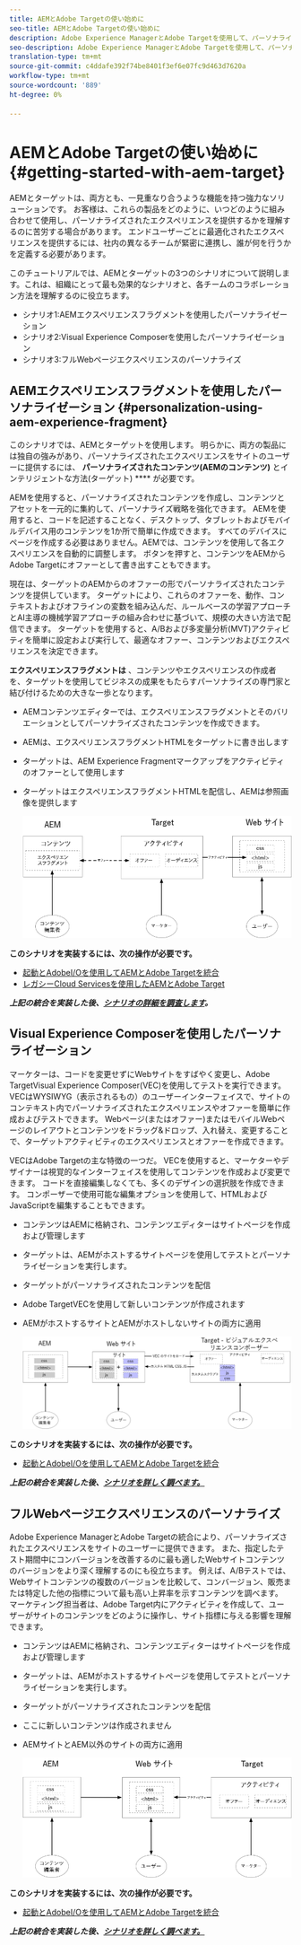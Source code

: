 ```yaml
---
title: AEMとAdobe Targetの使い始めに
seo-title: AEMとAdobe Targetの使い始めに
description: Adobe Experience ManagerとAdobe Targetを使用して、パーソナライズされたエクスペリエンスを作成し、配信する方法を示すエンドツーエンドのチュートリアルです。 このチュートリアルでは、エンドツーエンドプロセスに関与する様々な人物と、それらの人々がお互いにどのように共同作業を行うかについても学びます。
seo-description: Adobe Experience ManagerとAdobe Targetを使用して、パーソナライズされたエクスペリエンスを作成し、配信する方法を示すエンドツーエンドのチュートリアルです。 このチュートリアルでは、エンドツーエンドプロセスに関与する様々な人物と、それらの人々がお互いにどのように共同作業を行うかについても学びます。
translation-type: tm+mt
source-git-commit: c4ddafe392f74be8401f3ef6e07fc9d463d7620a
workflow-type: tm+mt
source-wordcount: '889'
ht-degree: 0%

---
```



# AEMとAdobe Targetの使い始めに {#getting-started-with-aem-target}

AEMとターゲットは、両方とも、一見重なり合うような機能を持つ強力なソリューションです。 お客様は、これらの製品をどのように、いつどのように組み合わせて使用し、パーソナライズされたエクスペリエンスを提供するかを理解するのに苦労する場合があります。 エンドユーザーごとに最適化されたエクスペリエンスを提供するには、社内の異なるチームが緊密に連携し、誰が何を行うかを定義する必要があります。

このチュートリアルでは、AEMとターゲットの3つのシナリオについて説明します。これは、組織にとって最も効果的なシナリオと、各チームのコラボレーション方法を理解するのに役立ちます。

* シナリオ1:AEMエクスペリエンスフラグメントを使用したパーソナライゼーション
* シナリオ2:Visual Experience Composerを使用したパーソナライゼーション
* シナリオ3:フルWebページエクスペリエンスのパーソナライズ

## AEMエクスペリエンスフラグメントを使用したパーソナライゼーション {#personalization-using-aem-experience-fragment}

このシナリオでは、AEMとターゲットを使用します。 明らかに、両方の製品には独自の強みがあり、パーソナライズされたエクスペリエンスをサイトのユーザーに提供するには、 **パーソナライズされたコンテンツ(AEMのコンテンツ)** とインテリジェントな方法(ターゲット) **** が必要です。

AEMを使用すると、パーソナライズされたコンテンツを作成し、コンテンツとアセットを一元的に集約して、パーソナライズ戦略を強化できます。 AEMを使用すると、コードを記述することなく、デスクトップ、タブレットおよびモバイルデバイス用のコンテンツを1か所で簡単に作成できます。 すべてのデバイスにページを作成する必要はありません。AEMでは、コンテンツを使用して各エクスペリエンスを自動的に調整します。 ボタンを押すと、コンテンツをAEMからAdobe Targetにオファーとして書き出すこともできます。

現在は、ターゲットのAEMからのオファーの形でパーソナライズされたコンテンツを提供しています。 ターゲットにより、これらのオファーを、動作、コンテキストおよびオフラインの変数を組み込んだ、ルールベースの学習アプローチとAI主導の機械学習アプローチの組み合わせに基づいて、規模の大きい方法で配信できます。  ターゲットを使用すると、A/Bおよび多変量分析(MVT)アクティビティを簡単に設定および実行して、最適なオファー、コンテンツおよびエクスペリエンスを決定できます。

**エクスペリエンスフラグメントは** 、コンテンツやエクスペリエンスの作成者を、ターゲットを使用してビジネスの成果をもたらすパーソナライズの専門家と結び付けるための大きな一歩となります。

* AEMコンテンツエディターでは、エクスペリエンスフラグメントとそのバリエーションとしてパーソナライズされたコンテンツを作成できます。
* AEMは、エクスペリエンスフラグメントHTMLをターゲットに&#x200B;書き出します
* ターゲット&#x200B;は、AEM Experience Fragmentマークアップをアクティビティのオファーとして使用します
* ターゲットはエクスペリエンスフラグメントHTMLを配信し、AEMは参照画像を提供します

   ![エクスペリエンスフラグメント図を使用したパーソナライゼーション](assets/personalization-use-case-1/use-case-1-diagram.png)

**このシナリオを実装するには、次の操作が必要です。**

* [起動とAdobeI/Oを使用してAEMとAdobe Targetを統合](./implementation.md#integrating-aem-target-options)
* [レガシーCloud Servicesを使用したAEMとAdobe Target](./implementation.md#integrating-aem-target-options)

***上記の統合を実装した後、[シナリオの詳細を調査します](./personalization-use-case-1.md)。***

## Visual Experience Composerを使用したパーソナライゼーション

マーケターは、コードを変更せずにWebサイトをすばやく変更し、Adobe TargetVisual Experience Composer(VEC)を使用してテストを実行できます。 VECはWYSIWYG（表示されるもの）のユーザーインターフェイスで、サイトのコンテキスト内でパーソナライズされたエクスペリエンスやオファーを簡単に作成およびテストできます。 Webページ(またはオファー)またはモバイルWebページのレイアウトとコンテンツをドラッグ&amp;ドロップ、入れ替え、変更することで、ターゲットアクティビティのエクスペリエンスとオファーを作成できます。

VECはAdobe Targetの主な特徴の一つだ。 VECを使用すると、マーケターやデザイナーは視覚的なインターフェイスを使用してコンテンツを作成および変更できます。 コードを直接編集しなくても、多くのデザインの選択肢を作成できます。 コンポーザーで使用可能な編集オプションを使用して、HTMLおよびJavaScriptを編集することもできます。

* コンテンツはAEMに格納され、コンテンツエディターはサイトページを作成および管理します
* ターゲットは、AEMがホストするサイトページを使用してテストとパーソナライゼーションを実行します。
* ターゲットがパーソナライズされたコンテンツを配信
* Adobe TargetVECを使用して新しいコンテンツが作成されます
* AEMがホストするサイトとAEMがホストしないサイトの両方に適用

   ![Visual Experience Composerの図を使用したパーソナライゼーション](assets/personalization-use-case-3/use-case-diagram-3.png)

**このシナリオを実装するには、次の操作が必要です。**

* [起動とAdobeI/Oを使用してAEMとAdobe Targetを統合](./implementation.md#integrating-aem-target-options)

***上記の統合を実装した後、[シナリオを詳しく調べます。](./personalization-use-case-3.md)***

## フルWebページエクスペリエンスのパーソナライズ

Adobe Experience ManagerとAdobe Targetの統合により、パーソナライズされたエクスペリエンスをサイトのユーザーに提供できます。 また、指定したテスト期間中にコンバージョンを改善するのに最も適したWebサイトコンテンツのバージョンをより深く理解するのにも役立ちます。 例えば、A/Bテストでは、Webサイトコンテンツの複数のバージョンを比較して、コンバージョン、販売または特定した他の指標について最も高い上昇率を示すコンテンツを調べます。 マーケティング担当者は、Adobe Target内にアクティビティを作成して、ユーザーがサイトのコンテンツをどのように操作し、サイト指標に与える影響を理解できます。

* コンテンツはAEMに格納され、コンテンツエディターはサイトページを作成および管理します
* ターゲットは、AEMがホストするサイトページを使用してテストとパーソナライゼーションを実行します。
* ターゲットがパーソナライズされたコンテンツを配信
* ここに新しいコンテンツは作成されません
* AEMサイトとAEM以外のサイトの両方に適用

   ![図](assets/personalization-use-case-2/use-case-2-diagram.png)

**このシナリオを実装するには、次の操作が必要です。**

* [起動とAdobeI/Oを使用してAEMとAdobe Targetを統合](./implementation.md#integrating-aem-target-options)

***上記の統合を実装した後、[シナリオを詳しく調べます。](./personalization-use-case-2.md)***
